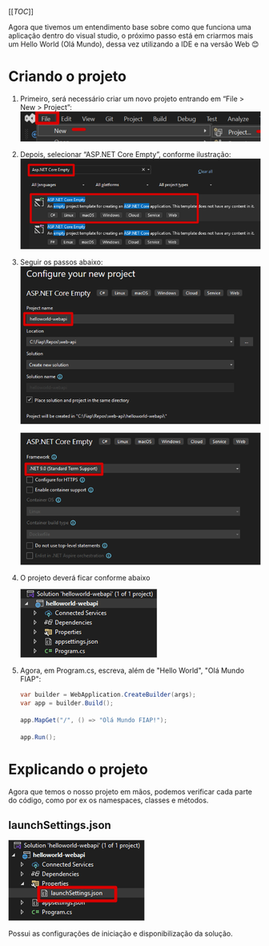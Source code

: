 [[_TOC_]]

Agora que tivemos um entendimento base sobre como que funciona uma aplicação dentro do visual studio, o próximo passo está em criarmos mais um Hello World (Olá Mundo), dessa vez utilizando a IDE e na versão Web 😊

# Criando o projeto
      
1. Primeiro, será necessário criar um novo projeto entrando em “File > New > Project”:
   ![image.png](/.attachments/image-eb0a6df8-a62c-4c39-bd75-40ad980284ea.png)
      
2. Depois, selecionar “ASP.NET Core Empty”, conforme ilustração:
   ![image.png](/.attachments/image-22af6e73-594a-4b0d-b2f8-ac68d0814d36.png)
   
3. Seguir os passos abaixo:
   ![image.png](/.attachments/image-96fb50d7-57bf-424f-b21e-fdadd272431e.png)

   ![image.png](/.attachments/image-bd9a33f5-8b01-4839-ab51-45627b27b412.png)

4. O projeto deverá ficar conforme abaixo
   
   ![image.png](/.attachments/image-ee6cb582-68dd-44d5-ae0f-8d5164ccf249.png)

5. Agora, em Program.cs, escreva, além de "Hello World", "Olá Mundo FIAP":

   ```csharp
   var builder = WebApplication.CreateBuilder(args);
   var app = builder.Build();

   app.MapGet("/", () => "Olá Mundo FIAP!");

   app.Run();
   ```

# Explicando o projeto

Agora que temos o nosso projeto em mãos, podemos verificar cada parte do código, como por ex os namespaces, classes e métodos.

## launchSettings.json

![image.png](/.attachments/image-65e40fcc-7d04-459b-8bc2-a4806fe0d0fc.png)

Possui as configurações de iniciação e disponibilização da solução.

